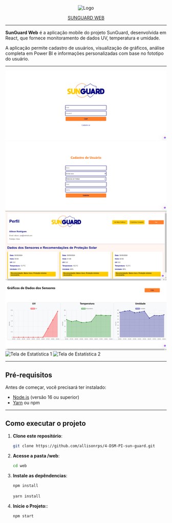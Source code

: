 <p align="center">
  <img src="../design/logoblack.png" alt="Logo" width="400"/>
</p>

<p align="center">
  <a href="https://sun-guard.vercel.app">SUNGUARD WEB</a>
</p>

---

**SunGuard Web** 
é a aplicação mobile do projeto SunGuard, desenvolvida em React, que fornece monitoramento de dados UV, temperatura e umidade. 

A aplicação permite cadastro de usuários, visualização de gráficos, análise completa em Power BI e informações personalizadas com base no fototipo do usuário.

---

![Tela de Login](../prints/web-login.PNG)
![Tela de Cadastro](../prints/web-cadastro.PNG)
![Tela de Perfil](../prints/web-perfil.PNG)
![Tela de Gráficos](../prints/web-graficos.PNG)
![Tela de Estatística 1](../prints/web-estatistica1.PNG)
![Tela de Estatística 2](../prints/web-estatistica2.PNG)

---

## **Pré-requisitos**

Antes de começar, você precisará ter instalado:

- [Node.js](https://nodejs.org/) (versão 16 ou superior)
- [Yarn](https://classic.yarnpkg.com/lang/en/docs/install/) ou npm

---

## **Como executar o projeto**

1. **Clone este repositório**:
   ```bash
   git clone https://github.com/allisonrps/4-DSM-PI-sun-guard.git

2. **Acesse a pasta /web**:

   ```bash
   cd web

3. **Instale as depêndencias**:

   ```bash
   npm install

   yarn install


4. **Inicie o Projeto:**:
   ```bash
   npm start


